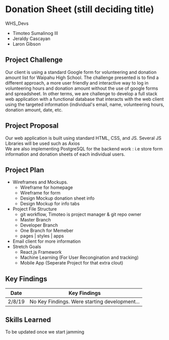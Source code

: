 # Donation Sheet (still deciding title)
WHS_Devs<br />
- Timoteo Sumalinog III
- Jeraldy Cascayan
- Laron Gibson

## Project Challenge
Our client is using a standard Google form for volunteering and donation amount list for Waipahu High School. The challenge presented is to find a different approach, a more user friendly and interactive way to log in volunteering hours and donation amount without the use of google forms and spreadsheet. In other terms, we are challenge to develop a full stack web application with a functional database that interacts with the web client using the targeted information (individual's email, name, volunteering hours, donation amount, date, etc.

## Project Proposal
Our web application is built using standard HTML, CSS, and JS. Several JS Libraries will be used such as Axios <br>
We are also implementing PostgreSQL for the backend work : i.e store form information and donation sheets of each individual users.

## Project Plan
-  Wireframes and Mockups.
    - Wireframe for homepage
    - Wireframe for form
    - Design Mockup donation sheet info
    - Design Mockup for info tabs
- Project File Structure
    - git workflow, Timoteo is project manager & git repo owner
    - Master Branch 
    - Developer Branch
    - One Branch for Memeber
    - pages <html directory> | styles <css directory> | apps <js directory>
- Email client for more information
- Stretch Goals 
   - React.js Framework
   - Machine Learning (For User Recongination and tracking)
   - Mobile App (Seperate Project for that extra clout)
    
## Key Findings
| Date        | Key Findings    |
| ------------- |:-------------:|
| 2/8/19      | No Key Findings. Were starting development... |


## Skills Learned
To be updated once we start jamming

